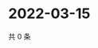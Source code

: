 # 2022-03-15

共 0 条

<!-- BEGIN WEIBO -->
<!-- 最后更新时间 Tue Mar 15 2022 21:13:32 GMT+0800 (China Standard Time) -->

<!-- END WEIBO -->
